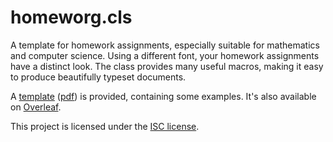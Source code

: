 # homeworg.cls

A template for homework assignments, especially suitable for mathematics and computer science. Using a different font, your homework assignments have a distinct look. The class provides many useful macros, making it easy to produce beautifully typeset documents.

A [template](main.tex) ([pdf](main.pdf)) is provided, containing some examples. It's also available on [Overleaf](https://www.overleaf.com/latex/templates/gijss-homework-template/xrhhfgqcfbft).

This project is licensed under the [ISC license](LICENSE.txt).
